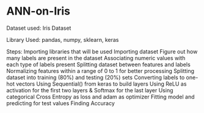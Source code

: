 # ANN-on-Iris
Dataset used: Iris Dataset

Library Used: pandas, numpy, sklearn, keras

Steps:
Importing libraries that will be used
Importing dataset
Figure out how many labels are present in the dataset
Associating numeric values with each type of labels present
Splitting dataset between features and labels
Normalizing features within a range of 0 to 1 for better processing
Splitting dataset into training (80%) and testing (20%) sets
Converting labels to one-hot vectors
Using Sequential() from keras to build layers
Using ReLU as activation for the first two layers & Softmax for the last layer
Using categorical Cross Entropy as loss and adam as optimizer
Fitting model and predicting for test values
Finding Accuracy
